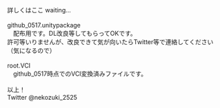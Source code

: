 詳しくはここ waiting... <br>
<br>
github_0517.unitypackage <br>
　配布用です。DL改良等してもらってOKです。<br>
  許可等いりませんが、改良できて気が向いたらTwitter等で連絡してください（気になるので）<br>
<br>
root.VCI<br>
　github_0517時点でのVCI変換済みファイルです。<br>
<br>
以上！<br>
Twitter @nekozuki_2525<br>
<br>
